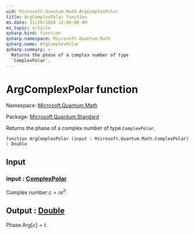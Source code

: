 ```yaml
---
uid: Microsoft.Quantum.Math.ArgComplexPolar
title: ArgComplexPolar function
ms.date: 11/19/2020 12:00:00 AM
ms.topic: article
qsharp.kind: function
qsharp.namespace: Microsoft.Quantum.Math
qsharp.name: ArgComplexPolar
qsharp.summary: >-
  Returns the phase of a complex number of type
  `ComplexPolar`.
---
```


# ArgComplexPolar function

Namespace: [Microsoft.Quantum.Math](xref:Microsoft.Quantum.Math)

Package: [Microsoft.Quantum.Standard](https://nuget.org/packages/Microsoft.Quantum.Standard)


Returns the phase of a complex number of type`ComplexPolar`.

```qsharp
function ArgComplexPolar (input : Microsoft.Quantum.Math.ComplexPolar) : Double
```


## Input

### input : [ComplexPolar](xref:Microsoft.Quantum.Math.ComplexPolar)

Complex number $c = r e^{i t}$.



## Output : [Double](xref:microsoft.quantum.lang-ref.double)

Phase $\text{Arg}[c] = t$.
